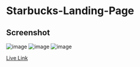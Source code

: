 # Starbucks-Landing-Page

## Screenshot
![image](https://user-images.githubusercontent.com/101536565/213863048-8cc3ae57-81e9-452d-a7a2-cca66142c200.png)
![image](https://user-images.githubusercontent.com/101536565/213863093-4601d390-ad0a-4514-9759-e5f4527b1fd7.png)
![image](https://user-images.githubusercontent.com/101536565/213863069-574e5bbc-86a2-468a-967a-0ad93a43dce1.png)


<a href="https://starbucks-landing-page1.netlify.app/#">Live Link</a>
